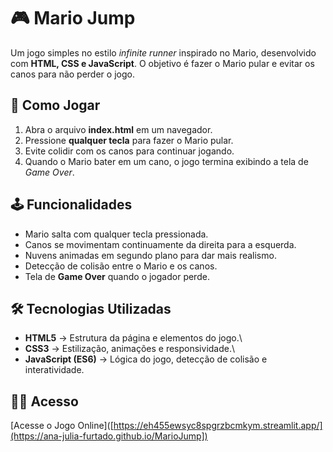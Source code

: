 # 🎮 Mario Jump

Um jogo simples no estilo *infinite runner* inspirado no Mario,
desenvolvido com **HTML, CSS e JavaScript**. O objetivo é fazer o Mario
pular e evitar os canos para não perder o jogo.

## 🚀 Como Jogar

1.  Abra o arquivo **index.html** em um navegador.
2.  Pressione **qualquer tecla** para fazer o Mario pular.
3.  Evite colidir com os canos para continuar jogando.
4.  Quando o Mario bater em um cano, o jogo termina exibindo a tela de
    *Game Over*.

## 🕹️ Funcionalidades

-   Mario salta com qualquer tecla pressionada.
-   Canos se movimentam continuamente da direita para a esquerda.
-   Nuvens animadas em segundo plano para dar mais realismo.
-   Detecção de colisão entre o Mario e os canos.
-   Tela de **Game Over** quando o jogador perde.

## 🛠️ Tecnologias Utilizadas

-   **HTML5** → Estrutura da página e elementos do jogo.\
-   **CSS3** → Estilização, animações e responsividade.\
-   **JavaScript (ES6)** → Lógica do jogo, detecção de colisão e
    interatividade.

## 👩‍💻 Acesso

[Acesse o Jogo Online]([https://eh455ewsyc8spgrzbcmkym.streamlit.app/](https://ana-julia-furtado.github.io/MarioJump])
